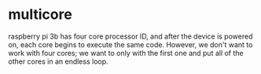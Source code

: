# multicore
raspberry pi 3b has four core processor ID, and after the device is powered on, each core begins to execute the same code. However, we don't want to work with four cores; we want to only with the first one and put all of the other cores in an endless loop.